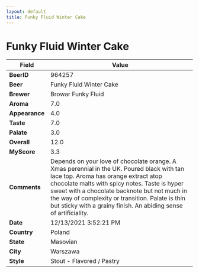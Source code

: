 ```yaml
---
layout: default
title: Funky Fluid Winter Cake
---
```


# Funky Fluid Winter Cake

| Field         | Value     |
|---------------|-----------|
| **BeerID** | 964257 |
| **Beer** | Funky Fluid Winter Cake |
| **Brewer** | Browar Funky Fluid |
| **Aroma** | 7.0 |
| **Appearance** | 4.0 |
| **Taste** | 7.0 |
| **Palate** | 3.0 |
| **Overall** | 12.0 |
| **MyScore** | 3.3 |
| **Comments** | Depends on your love of chocolate orange. A Xmas perennial in the UK. Poured black with tan lace top. Aroma has orange extract atop chocolate malts with spicy notes. Taste is hyper sweet with a chocolate backnote but not much in the way of complexity or transition. Palate is thin but sticky with a grainy finish. An abiding sense of artificiality. |
| **Date** | 12/13/2021 3:52:21 PM |
| **Country** | Poland |
| **State** | Masovian |
| **City** | Warszawa |
| **Style** | Stout - Flavored / Pastry |
